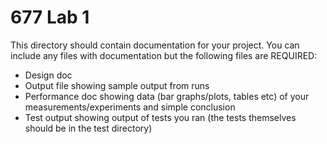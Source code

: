 # 677 Lab 1

This directory should contain documentation for your project. You can include any files with documentation but the following files are REQUIRED:

* Design doc
* Output file showing sample output from runs
* Performance doc showing data (bar graphs/plots, tables etc) of your measurements/experiments and simple conclusion
* Test output showing output of tests you ran (the tests themselves should be in the test directory)
